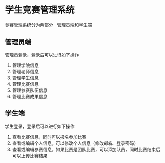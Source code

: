 # 学生竞赛管理系统

竞赛管理系统分为两部分：管理员端和学生端

## 管理员端

管理员登录，登录后可以进行如下操作

1. 管理学院信息
2. 管理老师信息
3. 管理学生信息
4. 管理比赛信息
5. 管理参赛队伍信息
6. 管理比赛成果信息

## 学生端

学生登录，登录后可以进行如下操作

1. 查看比赛信息，同时可以报名参加比赛
2. 查看或编辑个人信息，可以修改个人信息（修改邮箱、登录密码）
3. 查看或编辑参赛信息，如果比赛是团队比赛，可以添加队员，同时比赛结束后可以上传比赛结果

